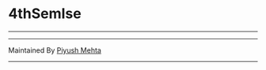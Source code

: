 # 4thSemIse
----------

-----------------
Maintained By [Piyush Mehta](https://github.com/piyush97)

------------------

